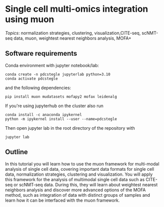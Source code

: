 #  Single cell multi-omics integration using muon

*Topics*:  normalization strategies, clustering,  visualization,CITE-seq, scNMT-seq data, muon, weightest nearest neighbors analysis, MOFA+

## Software requirements

Conda environment with jupyter notebook/lab:

```
conda create -n pdcstegle jupyterlab python=3.10
conda activate pdcstegle
```

and the following dependencies:

```
pip install muon mudatasets mofapy2 mofax leidenalg
```

If you're using jupyterhub on the cluster also run

```
conda install -c anaconda ipykernel
python -m ipykernel install --user --name=pdcstegle
```

Then open jupyter lab in the root directory of the repository with 

```
jupyter lab
```

## Outline

In this tutorial you will learn how to use the muon framework for multi-modal analysis of single cell data, covering important data formats for single cell data, normalization strategies, clustering and visualization. You will apply this framework for the analysis of multimodal single cell data such as CITE-seq or scNMT-seq data. During this, they will learn about weightest nearest neighbors analysis and discover more advanced options of the MOFA method, such as integration of data with distinct groups of samples and learn how it can be interfaced with the muon framework. 

